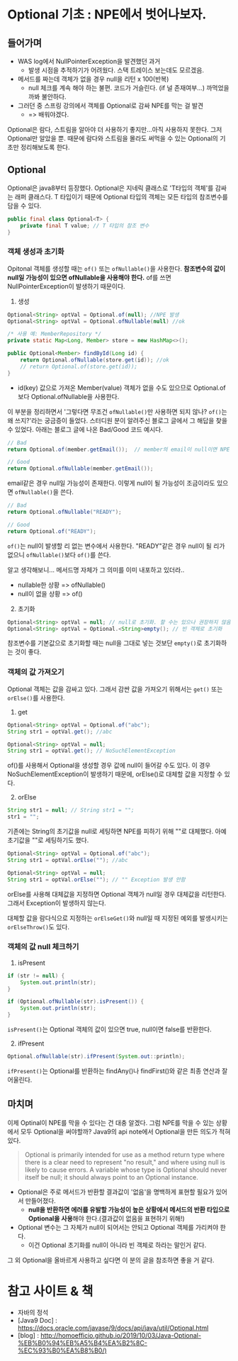 # Optional 기초 : NPE에서 벗어나보자.

## 들어가며
- WAS log에서 NullPointerException을 발견했던 과거
  - 발생 시점을 추적하기가 어려웠다. 스택 트레이스 보는데도 모르겠음.
- 메서드를 짜는데 객체가 없을 경우 null을 리턴 x 100(반복)
  - null 체크를 계속 해야 하는 불편. 코드가 거슬린다. (if 널 존재여부...) 까먹었을까봐 불안하다.
- 그러던 중 스프링 강의에서 객체를 Optional로 감싸 NPE를 막는 걸 발견
    - => 배워야겠다.

 Optional은 람다, 스트림을 알아야 더 사용하기 좋지만...아직 사용하지 못한다. 그저 Optional만 알았을 뿐. 때문에 람다와 스트림을 몰라도 써먹을 수 있는 Optional의 기초만 정리해보도록 한다.


## Optional<T>
 Optional은 java8부터 등장했다. Optional<T>은 지네릭 클래스로 'T타입의 객체'를 감싸는 래퍼 클래스다. T 타입이기 때문에 Optional 타입의 객체는 모든 타입의 참조변수를 담을 수 있다. 

```java
public final class Optional<T> {
    private final T value; // T 타입의 참조 변수
}
```

### 객체 생성과 초기화
Opitonal 객체를 생성할 때는 `of()` 또는 `ofNullable()`을 사용한다. **참조변수의 값이 null일 가능성이 있으면 ofNullable을 사용해야 한다.** of를 쓰면 NullPointerException이 발생하기 때문이다.  

1. 생성
```java
Optional<String> optVal = Optional.of(null); //NPE 발생
Optional<String> optVal = Optional.ofNullable(null) //ok
```

```java
/* 사용 예: MemberRepository */
private static Map<Long, Member> store = new HashMap<>();

public Optional<Member> findById(Long id) {
	return Optional.ofNullable(store.get(id)); //ok
    // return Optional.of(store.get(id));
}
```
-  id(key) 값으로 가져온 Member(value) 객체가 없을 수도 있으므로 Optional.of보다  Optional.ofNullable을 사용한다.


이 부분을 정리하면서 '그렇다면 무조건 `ofNullable()`만 사용하면 되지 않나? `of()`는 왜 쓰지?'라는 궁금증이 들었다. 스터디원 분이 알려주신 블로그 글에서 그 해답을 찾을 수 있었다. 아래는 블로그 글에 나온 Bad/Good 코드 예시다.

```java
// Bad
return Optional.of(member.getEmail());  // member의 email이 null이면 NPE 발생

// Good
return Optional.ofNullable(member.getEmail());
```
email같은 경우 null일 가능성이 존재한다. 이렇게 null이 될 가능성이 조금이라도 있으면 `ofNullable()`을 쓴다.

```java
// Bad
return Optional.ofNullable("READY");

// Good
return Optional.of("READY");
```

`of()`는 null이 발생할 리 없는 변수에서 사용한다. "READY"같은 경우 null이 될 리가 없으니 `ofNullable()`보다 `of()`를 쓴다. 

알고 생각해보니... 메서드명 자체가 그 의미를 이미 내포하고 있더라.. 
- nullable한 상황 => ofNullable()
- null이 없을 상황 => of()

2. 초기화
```java
Optional<String> optVal = null; // null로 초기화. 할 수는 있으나 권장하지 않음.
Optional<String> optVal = Optional.<String>empty(); // 빈 객체로 초기화
```
참조변수를 기본값으로 초기화할 때는 null을 그대로 넣는 것보단 `empty()`로 초기화하는 것이 좋다.

### 객체의 값 가져오기
Optional 객체는 값을 감싸고 있다. 그래서 감싼 값을 가져오기 위해서는 `get()` 또는 `orElse()`를 사용한다. 

1. get
```java
Optional<String> optVal = Optional.of("abc");
String str1 = optVal.get(); //abc

Optional<String> optVal = null;
String str1 = optVal.get(); // NoSuchElementException

```
of()를 사용해서 Optional을 생성할 경우 값에 null이 들어갈 수도 있다. 이 경우 NoSuchElementException이 발생하기 때문에, orElse()로 대체할 값을 지정할 수 있다.

2. orElse

```java
String str1 = null; // String str1 = "";
str1 = "";
```
기존에는 String의 초기값을 null로 세팅하면 NPE를 피하기 위해 ""로 대체했다. 아예 초기값을 ""로 세팅하기도 했다.

```java
Optional<String> optVal = Optional.of("abc");
String str1 = optVal.orElse(""); //abc

Optional<String> optVal = null;
String str1 = optVal.orElse(""); // "" Exception 발생 안함

```
orElse를 사용해 대체값을 지정하면 Optional 객체가 null일 경우 대체값을 리턴한다. 그래서 Exception이 발생하지 않는다.

대체할 값을 람다식으로 지정하는 `orElseGet()`와 null일 때 지정된 예외를 발생시키는 `orElseThrow()`도 있다.


### 객체의 값 null 체크하기
1. isPresent
```java
if (str != null) {
    System.out.println(str);
}
```
```java
if (Optional.ofNullable(str).isPresent()) {
    System.out.println(str);
}
```
`isPresent()`는 Optional 객체의 값이 있으면 true, null이면 false를 반환한다.

2. ifPresent
```java
Optional.ofNullable(str).ifPresent(System.out::println);
```

`ifPresent()`는 Optional<T>를 반환하는 findAny()나 findFirst()와 같은 최종 연산과 잘 어울린다.

## 마치며
이제 Optinal이 NPE를 막을 수 있다는 건 대충 알겠다. 그럼 NPE를 막을 수 있는 상황에서 모두 Optional을 써야할까? Java9의 api note에서 Optional을 만든 의도가 적혀있다.

> Optional is primarily intended for use as a method return type where there is a clear need to represent "no result," and where using null is likely to cause errors. A variable whose type is Optional should never itself be null; it should always point to an Optional instance.

- Optional은 주로 메서드가 반환할 결과값이 '없음'을 명백하게 표현할 필요가 있어서 만들어졌다. 
  - **null을 반환하면 에러를 유발할 가능성이 높은 상황에서 메서드의 반환 타입으로 Optional을 사용**해야 한다.(결과값이 없음을 표현하기 위해!)
- Optional 변수는 그 자체가 null이 되어서는 안되고 Optional 객체를 가리켜야 한다. 
  - 이건 Optional 초기화를 null이 아니라 빈 객체로 하라는 말인거 같다.

그 외 Optional을 올바르게 사용하고 싶다면 이 분의 글을 참조하면 좋을 거 같다.

# 참고 사이트 & 책
- 자바의 정석 
- [Java9 Doc] : <https://docs.oracle.com/javase/9/docs/api/java/util/Optional.html>
- [blog] : <http://homoefficio.github.io/2019/10/03/Java-Optional-%EB%B0%94%EB%A5%B4%EA%B2%8C-%EC%93%B0%EA%B8%B0/)>